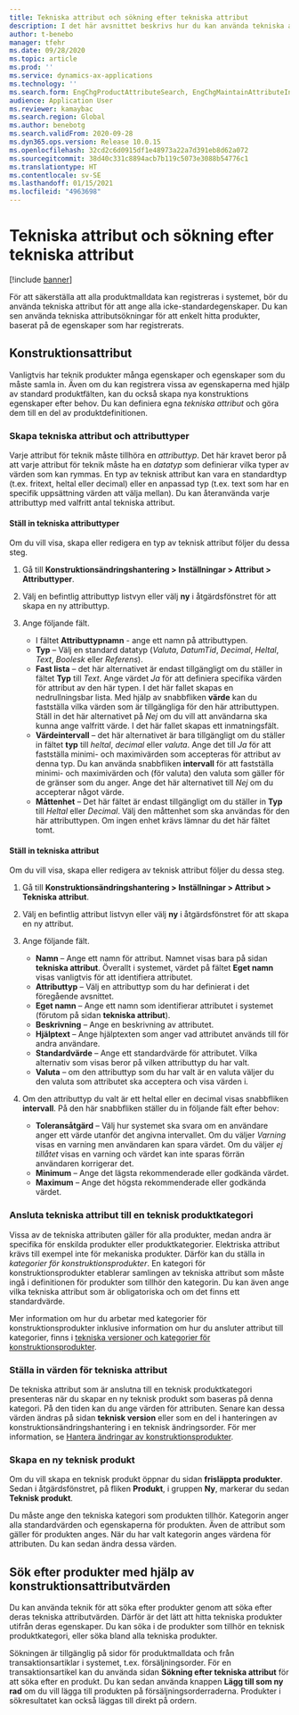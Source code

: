 ```yaml
---
title: Tekniska attribut och sökning efter tekniska attribut
description: I det här avsnittet beskrivs hur du kan använda tekniska attribut för att ange alla icke-standardvärden, för att se till att alla produkthuvuddata kan registreras i systemet. Det förklarar också hur du kan använda tekniska attributsökningar för att enkelt hitta produkter, baserat på de egenskaper som har registrerats.
author: t-benebo
manager: tfehr
ms.date: 09/28/2020
ms.topic: article
ms.prod: ''
ms.service: dynamics-ax-applications
ms.technology: ''
ms.search.form: EngChgProductAttributeSearch, EngChgMaintainAttributeInheritance, EngChgAttribute
audience: Application User
ms.reviewer: kamaybac
ms.search.region: Global
ms.author: benebotg
ms.search.validFrom: 2020-09-28
ms.dyn365.ops.version: Release 10.0.15
ms.openlocfilehash: 32cd2c6d0915df1e48973a22a7d391eb8d62a072
ms.sourcegitcommit: 38d40c331c8894acb7b119c5073e3088b54776c1
ms.translationtype: HT
ms.contentlocale: sv-SE
ms.lasthandoff: 01/15/2021
ms.locfileid: "4963698"
---
```

# <a name="engineering-attributes-and-engineering-attribute-search"></a>Tekniska attribut och sökning efter tekniska attribut

[!include [banner](../includes/banner.md)]

För att säkerställa att alla produktmalldata kan registreras i systemet, bör du använda tekniska attribut för att ange alla icke-standardegenskaper. Du kan sen använda tekniska attributsökningar för att enkelt hitta produkter, baserat på de egenskaper som har registrerats.

## <a name="engineering-attributes"></a>Konstruktionsattribut

Vanligtvis har teknik produkter många egenskaper och egenskaper som du måste samla in. Även om du kan registrera vissa av egenskaperna med hjälp av standard produktfälten, kan du också skapa nya konstruktions egenskaper efter behov. Du kan definiera egna *tekniska attribut* och göra dem till en del av produktdefinitionen.

### <a name="create-engineering-attributes-and-attribute-types"></a>Skapa tekniska attribut och attributtyper

Varje attribut för teknik måste tillhöra en *attributtyp*. Det här kravet beror på att varje attribut för teknik måste ha en *datatyp* som definierar vilka typer av värden som kan rymmas. En typ av teknisk attribut kan vara en standardtyp (t.ex. fritext, heltal eller decimal) eller en anpassad typ (t.ex. text som har en specifik uppsättning värden att välja mellan). Du kan återanvända varje attributtyp med valfritt antal tekniska attribut.

#### <a name="set-up-engineering-attribute-types"></a>Ställ in tekniska attributtyper

Om du vill visa, skapa eller redigera en typ av teknisk attribut följer du dessa steg.

1. Gå till **Konstruktionsändringshantering \> Inställningar \> Attribut \> Attributtyper**.
1. Välj en befintlig attributtyp listvyn eller välj **ny** i åtgärdsfönstret för att skapa en ny attributtyp.
1. Ange följande fält.

    - I fältet **Attributtypnamn** - ange ett namn på attributtypen.
    - **Typ** – Välj en standard datatyp (*Valuta*, *DatumTid*, *Decimal*, *Heltal*, *Text*, *Boolesk* eller *Referens*).
    - **Fast lista** – det här alternativet är endast tillgängligt om du ställer in fältet **Typ** till *Text*. Ange värdet *Ja* för att definiera specifika värden för attribut av den här typen. I det här fallet skapas en nedrullningsbar lista. Med hjälp av snabbfliken **värde** kan du fastställa vilka värden som är tillgängliga för den här attributtypen. Ställ in det här alternativet på *Nej* om du vill att användarna ska kunna ange valfritt värde. I det här fallet skapas ett inmatningsfält.
    - **Värdeintervall** – det här alternativet är bara tillgängligt om du ställer in fältet **typ** till *heltal*, *decimal* eller *valuta*. Ange det till *Ja* för att fastställa minimi- och maximivärden som accepteras för attribut av denna typ. Du kan använda snabbfliken **intervall** för att fastställa minimi- och maximivärden och (för valuta) den valuta som gäller för de gränser som du anger. Ange det här alternativet till *Nej* om du accepterar något värde. 
    - **Måttenhet** – Det här fältet är endast tillgängligt om du ställer in **Typ** till *Heltal* eller *Decimal*. Välj den måttenhet som ska användas för den här attributtypen. Om ingen enhet krävs lämnar du det här fältet tomt.

#### <a name="set-up-engineering-attributes"></a>Ställ in tekniska attribut

Om du vill visa, skapa eller redigera av teknisk attribut följer du dessa steg.

1. Gå till **Konstruktionsändringshantering \> Inställningar \> Attribut \> Tekniska attribut**.
1. Välj en befintlig attribut listvyn eller välj **ny** i åtgärdsfönstret för att skapa en ny attribut.
1. Ange följande fält.

    - **Namn** – Ange ett namn för attribut. Namnet visas bara på sidan **tekniska attribut**. Överallt i systemet, värdet på fältet **Eget namn** visas vanligtvis för att identifiera attributet.
    - **Attributtyp** – Välj en attributtyp som du har definierat i det föregående avsnittet.
    - **Eget namn** – Ange ett namn som identifierar attributet i systemet (förutom på sidan **tekniska attribut**). 
    - **Beskrivning** – Ange en beskrivning av attributet.
    - **Hjälptext** – Ange hjälptexten som anger vad attributet används till för andra användare.
    - **Standardvärde** – Ange ett standardvärde för attributet. Vilka alternativ som visas beror på vilken attributtyp du har valt.
    - **Valuta** – om den attributtyp som du har valt är en valuta väljer du den valuta som attributet ska acceptera och visa värden i.

1. Om den attributtyp du valt är ett heltal eller en decimal visas snabbfliken **intervall**. På den här snabbfliken ställer du in följande fält efter behov:

    - **Toleransåtgärd** – Välj hur systemet ska svara om en användare anger ett värde utanför det angivna intervallet. Om du väljer *Varning* visas en varning men användaren kan spara värdet. Om du väljer *ej tillåtet* visas en varning och värdet kan inte sparas förrän användaren korrigerar det.
    - **Minimum** – Ange det lägsta rekommenderade eller godkända värdet.
    - **Maximum** – Ange det högsta rekommenderade eller godkända värdet.

### <a name="connect-engineering-attributes-to-an-engineering-product-category"></a>Ansluta tekniska attribut till en teknisk produktkategori

Vissa av de tekniska attributen gäller för alla produkter, medan andra är specifika för enskilda produkter eller produktkategorier. Elektriska attribut krävs till exempel inte för mekaniska produkter. Därför kan du ställa in *kategorier för konstruktionsprodukter*. En kategori för konstruktionsprodukter etablerar samlingen av tekniska attribut som måste ingå i definitionen för produkter som tillhör den kategorin. Du kan även ange vilka tekniska attribut som är obligatoriska och om det finns ett standardvärde.

Mer information om hur du arbetar med kategorier för konstruktionsprodukter inklusive information om hur du ansluter attribut till kategorier, finns i [tekniska versioner och kategorier för konstruktionsprodukter](engineering-versions-product-category.md).

### <a name="set-values-for-engineering-attributes"></a>Ställa in värden för tekniska attribut

De tekniska attribut som är anslutna till en teknisk produktkategori presenteras när du skapar en ny teknisk produkt som baseras på denna kategori. På den tiden kan du ange värden för attributen. Senare kan dessa värden ändras på sidan **teknisk version** eller som en del i hanteringen av konstruktionsändringshantering i en teknisk ändringsorder. För mer information, se [Hantera ändringar av konstruktionsprodukter](engineering-change-management.md).

### <a name="create-an-engineering-product"></a>Skapa en ny teknisk produkt

Om du vill skapa en teknisk produkt öppnar du sidan **frisläppta produkter**. Sedan i åtgärdsfönstret, på fliken **Produkt**, i gruppen **Ny**, markerar du sedan **Teknisk produkt**.

Du måste ange den tekniska kategori som produkten tillhör. Kategorin anger alla standardvärden och egenskaperna för produkten. Även de attribut som gäller för produkten anges. När du har valt kategorin anges värdena för attributen. Du kan sedan ändra dessa värden.

## <a name="search-for-products-by-using-engineering-attribute-values"></a>Sök efter produkter med hjälp av konstruktionsattributvärden

Du kan använda teknik för att söka efter produkter genom att söka efter deras tekniska attributvärden. Därför är det lätt att hitta tekniska produkter utifrån deras egenskaper. Du kan söka i de produkter som tillhör en teknisk produktkategori, eller söka bland alla tekniska produkter.

Sökningen är tillgänglig på sidor för produktmalldata och från transaktionsartiklar i systemet, t.ex. försäljningsorder. För en transaktionsartikel kan du använda sidan **Sökning efter tekniska attribut** för att söka efter en produkt. Du kan sedan använda knappen **Lägg till som ny rad** om du vill lägga till produkten på försäljningsorderraderna. Produkter i sökresultatet kan också läggas till direkt på ordern.
